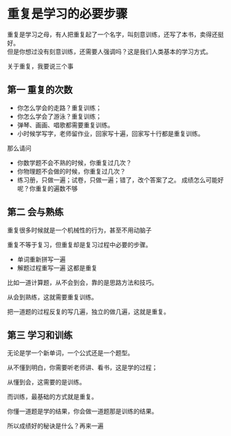 # 重复是学习的必要步骤
重复是学习之母，有人把重复起了一个名字，叫刻意训练，还写了本书，卖得还挺好。<br>
但是你想过没有刻意训练，还需要人强调吗？这是我们人类基本的学习方式。

关于重复，我要说三个事

## 第一 重复的次数
- 你怎么学会的走路？重复训练；
- 你怎么学会了游泳？重复训练；
- 弹琴、画画、唱歌都需要重复训练。
- 小时候学写字，老师留作业，回家写十遍，回家写十行都是重复训练。

那么请问
- 你数学题不会不熟的时候，你重复过几次？
- 你物理题不会做的时候，你重复过几次？
- 练习册，只做一遍；试卷，只做一遍；错了，改个答案了之。
成绩怎么可能好呢？你重复的遍数不够

## 第二 会与熟练 
重复很多时候就是一个机械性的行为，甚至不用动脑子

重复不等于复习，但重复却是复习过程中必要的步骤。
- 单词重新拼写一遍
- 解题过程重写一遍
这都是重复

比如一道计算题，从不会到会，靠的是思路方法和技巧。

从会到熟练，这就需要重复训练。

把一道题的过程反复的写几遍，独立的做几遍，这就是重复。

## 第三 学习和训练 
无论是学一个新单词，一个公式还是一个题型。

从不懂到明白，你需要听老师讲、看书，这是学的过程；

从懂到会，这需要的是训练。

而训练，最基础的方式就是重复。

你懂一道题是学的结果，你会做一道题那是训练的结果。

所以成绩好的秘诀是什么？再来一遍
